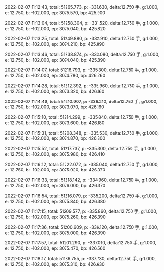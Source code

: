2022-02-07 11:12:43, total: 51265.773, p: -331.630, delta:12.750 手, g:1.000, e: 12.750, b: -102.000, ep: 3075.570, bp: 425.900

2022-02-07 11:13:04, total: 51258.304, p: -331.520, delta:12.750 手, g:1.000, e: 12.750, b: -102.000, ep: 3075.040, bp: 425.820

2022-02-07 11:13:25, total: 51249.880, p: -332.910, delta:12.750 手, g:1.000, e: 12.750, b: -102.000, ep: 3074.210, bp: 425.890

2022-02-07 11:13:46, total: 51238.874, p: -333.080, delta:12.750 手, g:1.000, e: 12.750, b: -102.000, ep: 3074.040, bp: 425.890

2022-02-07 11:14:07, total: 51216.793, p: -335.300, delta:12.750 手, g:1.000, e: 12.750, b: -102.000, ep: 3074.780, bp: 426.260

2022-02-07 11:14:28, total: 51212.392, p: -335.960, delta:12.750 手, g:1.000, e: 12.750, b: -102.000, ep: 3073.320, bp: 426.160

2022-02-07 11:14:49, total: 51210.907, p: -336.210, delta:12.750 手, g:1.000, e: 12.750, b: -102.000, ep: 3073.070, bp: 426.160

2022-02-07 11:15:10, total: 51214.299, p: -335.840, delta:12.750 手, g:1.000, e: 12.750, b: -102.000, ep: 3073.600, bp: 426.180

2022-02-07 11:15:31, total: 51208.348, p: -335.530, delta:12.750 手, g:1.000, e: 12.750, b: -102.000, ep: 3074.870, bp: 426.300

2022-02-07 11:15:52, total: 51217.737, p: -335.300, delta:12.750 手, g:1.000, e: 12.750, b: -102.000, ep: 3075.980, bp: 426.410

2022-02-07 11:16:12, total: 51222.072, p: -335.040, delta:12.750 手, g:1.000, e: 12.750, b: -102.000, ep: 3075.920, bp: 426.370

2022-02-07 11:16:33, total: 51218.142, p: -334.960, delta:12.750 手, g:1.000, e: 12.750, b: -102.000, ep: 3076.000, bp: 426.370

2022-02-07 11:16:54, total: 51216.079, p: -335.200, delta:12.750 手, g:1.000, e: 12.750, b: -102.000, ep: 3075.840, bp: 426.380

2022-02-07 11:17:15, total: 51209.577, p: -335.860, delta:12.750 手, g:1.000, e: 12.750, b: -102.000, ep: 3075.260, bp: 426.390

2022-02-07 11:17:36, total: 51200.609, p: -336.120, delta:12.750 手, g:1.000, e: 12.750, b: -102.000, ep: 3075.000, bp: 426.390

2022-02-07 11:17:57, total: 51201.290, p: -337.010, delta:12.750 手, g:1.000, e: 12.750, b: -102.000, ep: 3075.470, bp: 426.560

2022-02-07 11:18:17, total: 51186.755, p: -337.730, delta:12.750 手, g:1.000, e: 12.750, b: -102.000, ep: 3075.310, bp: 426.630